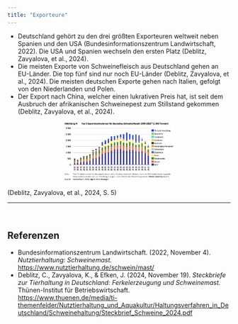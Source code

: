 ```yaml
---
title: "Exporteure"
---
```



- Deutschland gehört zu den drei größten Exporteuren weltweit neben Spanien und den USA (Bundesinformationszentrum Landwirtschaft, 2022). Die USA und Spanien wechseln den ersten Platz (Deblitz, Zavyalova, et al., 2024).
- Die meisten Exporte von Schweinefleisch aus Deutschland gehen an EU-Länder. Die top fünf sind nur noch EU-Länder (Deblitz, Zavyalova, et al., 2024). Die meisten deutschen Exporte gehen nach Italien, gefolgt von den Niederlanden und Polen. 
- Der Export nach China, welcher einen lukrativen Preis hat, ist seit dem Ausbruch der afrikanischen Schweinepest zum Stillstand gekommen (Deblitz, Zavyalova, et al., 2024).

<p align="center">
  <img src="Exporte_Schweine.png" alt="Exportdestinationen von deutschem Schweinefleisch" style="width:50%;">
</p>
(Deblitz, Zavyalova, et al., 2024, S. 5)

<br>

---

<br> 

## Referenzen
- Bundesinformationszentrum Landwirtschaft. (2022, November 4). *Nutztierhaltung: Schweinemast.* <https://www.nutztierhaltung.de/schwein/mast/>
- Deblitz, C., Zavyalova, K., & Efken, J. (2024, November 19). *Steckbriefe zur Tierhaltung in Deutschland: Ferkelerzeugung und Schweinemast.* Thünen-Institut für Betriebswirtschaft. <https://www.thuenen.de/media/ti-themenfelder/Nutztierhaltung_und_Aquakultur/Haltungsverfahren_in_Deutschland/Schweinehaltung/Steckbrief_Schweine_2024.pdf>
